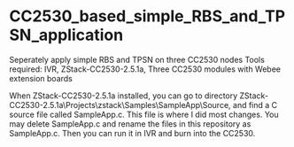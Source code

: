 # CC2530_based_simple_RBS_and_TPSN_application
Seperately apply simple RBS and TPSN on three CC2530 nodes
Tools required: IVR, ZStack-CC2530-2.5.1a, Three CC2530 modules with Webee extension boards

When ZStack-CC2530-2.5.1a installed,
you can go to directory ZStack-CC2530-2.5.1a\Projects\zstack\Samples\SampleApp\Source,
and find a C source file called SampleApp.c. This file is where I did most changes.
You may delete SampleApp.c and rename the files in this repository as SampleApp.c.
Then you can run it in IVR and burn into the CC2530.
